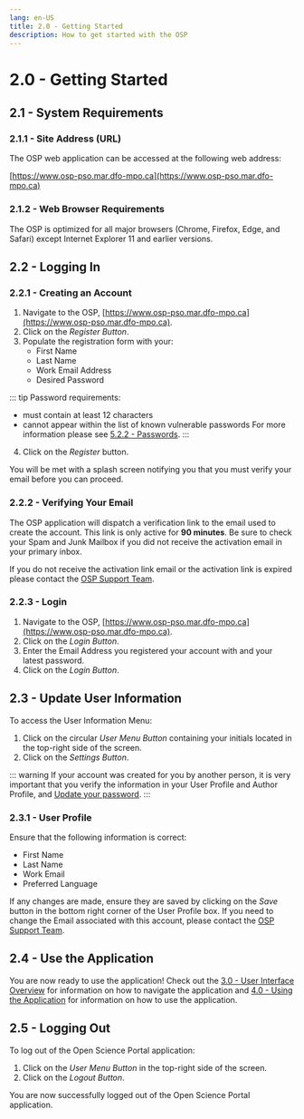 ```yaml
---
lang: en-US
title: 2.0 - Getting Started
description: How to get started with the OSP 
---
```

# 2.0 - Getting Started

## 2.1 - System Requirements

### 2.1.1 - Site Address (URL)
The OSP web application can be accessed at the following web address:

[https://www.osp-pso.mar.dfo-mpo.ca](https://www.osp-pso.mar.dfo-mpo.ca)

### 2.1.2 - Web Browser Requirements
The OSP is optimized for all major browsers (Chrome, Firefox, Edge, and Safari)
except Internet Explorer 11 and earlier versions.

## 2.2 - Logging In

### 2.2.1 - Creating an Account
1. Navigate to the OSP, [https://www.osp-pso.mar.dfo-mpo.ca](https://www.osp-pso.mar.dfo-mpo.ca).
2. Click on the _Register Button_.
3. Populate the registration form with your:
   - First Name
   - Last Name
   - Work Email Address
   - Desired Password

::: tip
Password requirements:
- must contain at least 12 characters
- cannot appear within the list of known vulnerable passwords
For more information please see [5.2.2 - Passwords](/guide/customization-and-security.html#_5-2-2-passwords).
:::

4. Click on the _Register_ button.

You will be met with a splash screen notifying you that you must verify your
email before you can proceed.

### 2.2.2 - Verifying Your Email

The OSP application will dispatch a verification link to the email used to
create the account. This link is only active for __90 minutes__.
Be sure to check your Spam and Junk Mailbox if you did not receive the
activation email in your primary inbox.

If you do not receive the activation link email or the activation link is
expired please contact the [OSP Support
Team](mailto:DFO.OpenScience-ScienceOuverte.MPO@dfo-mpo.gc.ca).

### 2.2.3 - Login

1. Navigate to the OSP,
[https://www.osp-pso.mar.dfo-mpo.ca](https://www.osp-pso.mar.dfo-mpo.ca).
2. Click on the _Login Button_.
3. Enter the Email Address you registered your account with and your latest password.
4. Click on the _Login Button_.

## 2.3 - Update User Information

To access the User Information Menu:
1. Click on the circular _User Menu Button_ containing your initials located in the
top-right side of the screen.
2. Click on the _Settings Button_.

::: warning
If your account was created for you by another person, it is very important that
you verify the information in your User Profile and Author Profile, and [Update
your
password](https://osp-pso-docs.mar.dfo-mpo.ca/guide/customization-and-security.html#_5-2-2-passwords).
:::

### 2.3.1 - User Profile
Ensure that the following information is correct:
- First Name
- Last Name
- Work Email
- Preferred Language

If any changes are made, ensure they are saved by clicking on the _Save_
button in the bottom right corner of the User Profile box. If you need to change
the Email associated with this account, please contact the [OSP Support
Team](mailto:DFO.OpenScience-ScienceOuverte.MPO@dfo-mpo.gc.ca).

## 2.4 - Use the Application
You are now ready to use the application! Check out the [3.0 - User Interface
Overview](/guide/user-interface-overview.html) for information on how to
navigate the application and [4.0 - Using the
Application](/guide/using-the-application.html) for information on how to use
the application.

## 2.5 - Logging Out
To log out of the Open Science Portal application:
1. Click on the _User Menu Button_ in the top-right side of the screen.
2. Click on the _Logout Button_.

You are now successfully logged out of the Open Science Portal application.



